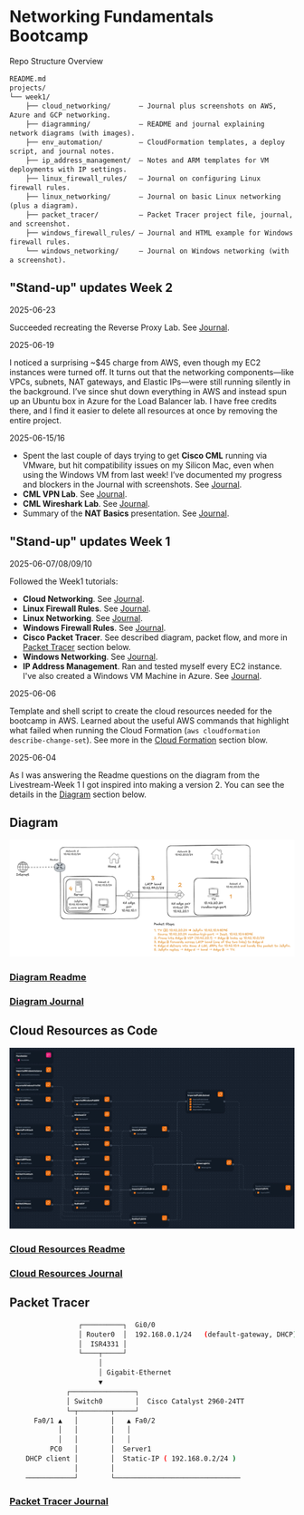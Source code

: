 # Networking Fundamentals Bootcamp

Repo Structure Overview

```text
README.md
projects/
└── week1/
    ├── cloud_networking/       – Journal plus screenshots on AWS, Azure and GCP networking.
    ├── diagramming/            – README and journal explaining network diagrams (with images).
    ├── env_automation/         – CloudFormation templates, a deploy script, and journal notes.
    ├── ip_address_management/  – Notes and ARM templates for VM deployments with IP settings.
    ├── linux_firewall_rules/   – Journal on configuring Linux firewall rules.
    ├── linux_networking/       – Journal on basic Linux networking (plus a diagram).
    ├── packet_tracer/          – Packet Tracer project file, journal, and screenshot.
    ├── windows_firewall_rules/ – Journal and HTML example for Windows firewall rules.
    └── windows_networking/     – Journal on Windows networking (with a screenshot).
```

## "Stand-up" updates Week 2

2025-06-23

Succeeded recreating the Reverse Proxy Lab. See [Journal](projects/week2/load_balancer/JOURNAL.md).

2025-06-19

I noticed a surprising ~$45 charge from AWS, even though my EC2 instances were
turned off. It turns out that the networking components—like VPCs, subnets, NAT
gateways, and Elastic IPs—were still running silently in the background. I’ve
since shut down everything in AWS and instead spun up an Ubuntu box in Azure for
the Load Balancer lab. I have free credits there, and I find it easier to delete
all resources at once by removing the entire project.

2025-06-15/16

- Spent the last couple of days trying to get **Cisco CML** running via VMware,
  but hit compatibility issues on my Silicon Mac, even when using the Windows VM
  from last week! I’ve documented my progress and blockers in the Journal with
  screenshots. See [Journal](projects/week2/cml_lab/JOURNAL.md).
- **CML VPN Lab**. See [Journal](projects/week2/cml_vpn/JOURNAL.md).
- **CML Wireshark Lab**. See [Journal](projects/week2/cml_wireshark/JOURNAL.md).
- Summary of the **NAT Basics** presentation. See [Journal](projects/week2/nat_basics/assets/static_nat_example.png).

## "Stand-up" updates Week 1

2025-06-07/08/09/10

Followed the Week1 tutorials:

- **Cloud Networking**. See [Journal](projects/week1/cloud_networking/JOURNAL.md).
- **Linux Firewall Rules**. See [Journal](projects/week1/linux_firewall_rules/JOURNAL.md).
- **Linux Networking**. See [Journal](projects/week1/linux_networking/JOURNAL.md).
- **Windows Firewall Rules**. See [Journal](projects/week1/windows_firewall_rules/JOURNAL.md).
- **Cisco Packet Tracer**. See described diagram, packet flow, and more in
[Packet Tracer](#packet-tracer) section below.
- **Windows Networking**. See [Journal](projects/week1/windows_networking/JOURNAL.md).
- **IP Address Management**. Ran and tested myself every EC2 instance. I've also
created a Windows VM Machine in Azure. See [Journal](projects/week1/ip_address_management/JOURNAL.md).

2025-06-06

Template and shell script to create the cloud resources needed for the bootcamp
in AWS. Learned about the useful AWS commands that highlight what failed when
running the Cloud Formation (`aws cloudformation describe-change-set`).
See more in the [Cloud Formation](#cloud-resources-as-code) section blow.

2025-06-04

As I was answering the Readme questions on the diagram from the Livestream-Week
1 I got inspired into making a version 2. You can see the details in the
[Diagram](#diagram) section below.

## Diagram

![Technical Diagram](projects/week1/diagramming/assets/improved_diagram.png)

### [Diagram Readme](projects/week1/diagramming/README.md)

### [Diagram Journal](projects/week1/diagramming/JOURNAL.md)

## Cloud Resources as Code

![AWS Infra Composer](projects/week1/env_automation/assets/aws_infra_composer.png)

### [Cloud Resources Readme](projects/week1/env_automation/README.md)

### [Cloud Resources Journal](projects/week1/env_automation/JOURNAL.md)

## Packet Tracer

```sh
                 ┌──────────┐  Gi0/0
                 │ Router0  │  192.168.0.1/24   (default-gateway, DHCP)
                 │  ISR4331 │
                 └────┬─────┘
                      │
                      │ Gigabit-Ethernet
                      ▼
              ┌────────────────┐
              │ Switch0        │  Cisco Catalyst 2960-24TT
              └─┬────────┬─────┘
      Fa0/1 ▲   │        │   ▲ Fa0/2
            │   │        │   │
            │   │        │   │
          PC0   │        │  Server1
    DHCP client │        │  Static-IP ( 192.168.0.2/24 )
                │        │
    ────────────┘        └───────────────────────────────
```

### [Packet Tracer Journal](projects/week1/packet_tracer/JOURNAL.md)

